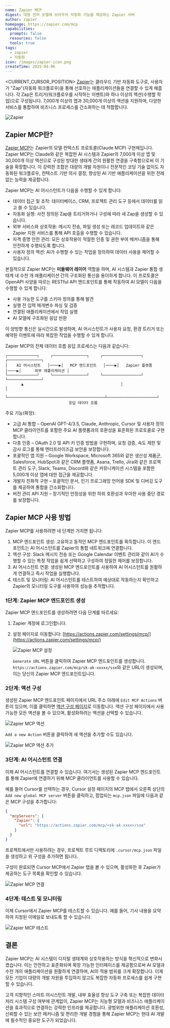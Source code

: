 ```yaml
---
name: Zapier MCP
digest: 대형 언어 모델에 브라우저 자동화 기능을 제공하는 Zapier 서버
author: zapier
homepage: https://zapier.com/mcp
capabilities:
  prompts: false
  resources: false
  tools: true
tags:
  - zapier
  - 자동화
icon: /images/zapier-icon.png
createTime: 2025-04-06
---
```


<CURRENT_CURSOR_POSITION>
[Zapier](https://zapier.com)는 클라우드 기반 자동화 도구로, 사용자가 "Zap"(자동화 워크플로우)을 통해 선호하는 애플리케이션들을 연결할 수 있게 해줍니다. 각 Zap은 트리거(워크플로우를 시작하는 이벤트)와 하나 이상의 액션(수행할 작업)으로 구성됩니다. 7,000개 이상의 앱과 30,000개 이상의 액션을 지원하며, 다양한 서비스를 통합하여 비즈니스 프로세스를 간소화하는 데 적합합니다.

![Zapier](/images/zapier-mcp.jpg)

## Zapier MCP란?

[Zapier MCP](https://zapier.com/mcp)는 Zapier의 모델 컨텍스트 프로토콜(Claude MCP) 구현체입니다. Zapier MCP는 Claude와 같은 복잡한 AI 시스템과 Zapier의 7,000개 이상 앱 및 30,000개 이상 액션으로 구성된 방대한 생태계 간의 원활한 연결을 구축함으로써 이 기술을 확장합니다. 이 강력한 조합은 대량의 개발 자원이나 전문적인 코딩 기술 없이도 자동화된 워크플로우, 컨텍스트 기반 의사 결정, 향상된 AI 기반 애플리케이션을 위한 전례 없는 능력을 제공합니다.

Zapier MCP는 AI 어시스턴트가 다음을 수행할 수 있게 합니다:

- 데이터 접근 및 조작: 데이터베이스, CRM, 프로젝트 관리 도구 등에서 데이터를 읽고 쓸 수 있습니다.
- 자동화 실행: 사전 정의된 Zap을 트리거하거나 구성에 따라 새 Zap을 생성할 수 있습니다.
- 외부 서비스와 상호작용: 메시지 전송, 파일 생성 또는 레코드 업데이트와 같은 Zapier 지원 서비스를 통해 API 호출을 수행할 수 있습니다.
- 자격 증명 안전 관리: 모든 상호작용이 적절한 인증 및 권한 부여 메커니즘을 통해 안전하게 수행되도록 합니다.
- 사용자 정의 액션: AI가 수행할 수 있는 작업을 정의하여 데이터 사용을 제어할 수 있습니다.

본질적으로 Zapier MCP는 **미들웨어 레이어** 역할을 하며, AI 시스템과 Zapier 통합 생태계 내 수천 개 애플리케이션 간의 구조화된 통신을 용이하게 합니다. 이 프로토콜은 OpenAPI 사양을 따르는 RESTful API 엔드포인트를 통해 작동하여 AI 모델이 다음을 수행할 수 있게 합니다:

- 사용 가능한 도구를 스키마 정의를 통해 발견
- 실행 전 입력 매개변수 파싱 및 검증
- 연결된 애플리케이션에서 작업 실행
- AI 모델에 구조화된 응답 반환

이 양방향 통신은 실시간으로 발생하며, AI 어시스턴트가 사용자 요청, 환경 트리거 또는 예약된 이벤트에 따라 복잡한 작업을 수행할 수 있게 합니다.

Zapier MCP의 전체 데이터 흐름 응답 프로세스는 다음과 같습니다:

```
┌─────────────┐     ┌───────────────┐     ┌─────────────────┐     ┌───────────────┐
│    AI 어시스턴트   │────▶│   MCP 엔드포인트   │────▶│   Zapier 플랫폼   │────▶│      외부 애플리케이션 │
└─────────────┘     └───────────────┘     └─────────────────┘     └───────────────┘
       ▲                                           │                      │
       └───────────────────────────────────────────┴──────────────────────┘
                            응답 데이터 흐름
```

주요 기능(확장):

- 고급 AI 통합 – OpenAI GPT-4/3.5, Claude, Anthropic, Cursor 및 사용자 정의 MCP 클라이언트를 포함한 주요 AI 플랫폼과의 호환성을 표준화된 프로토콜로 구현합니다.
- 다층 인증 – OAuth 2.0 및 API 키 인증 방법을 구현하며, 요청 검증, 속도 제한 및 감사 로그를 통해 엔터프라이즈급 보안을 보장합니다.
- 포괄적인 앱 지원 – Google Workspace, Microsoft 365와 같은 생산성 제품군, Salesforce, HubSpot과 같은 CRM 플랫폼, Asana, Trello, Jira와 같은 프로젝트 관리 도구, Slack, Teams, Discord와 같은 커뮤니케이션 시스템을 포함한 5,000개 이상 앱에 대한 접근을 제공합니다.
- 개발자 친화적 구현 – 포괄적인 문서, 인기 프로그래밍 언어용 SDK 및 디버깅 도구를 제공하여 통합을 간소화합니다.
- 버전 관리 API 지원 – 장기적인 안정성을 위한 하위 호환성과 우아한 사용 중단 경로를 보장합니다.

## Zapier MCP 사용 방법

Zapier MCP를 사용하려면 네 단계만 거치면 됩니다:

1. MCP 엔드포인트 생성: 고유하고 동적인 MCP 엔드포인트를 획득합니다. 이 엔드포인트는 AI 어시스턴트를 Zapier의 통합 네트워크에 연결합니다.
2. 액션 구성: Slack 메시지 전송 또는 Google Calendar 이벤트 관리와 같이 AI가 수행할 수 있는 특정 작업을 쉽게 선택하고 구성하여 정밀한 제어를 보장합니다.
3. AI 어시스턴트 연결: 생성된 MCP 엔드포인트를 사용하여 AI 어시스턴트를 원활하게 연결하고 즉시 작업을 실행합니다.
4. 테스트 및 모니터링: AI 어시스턴트를 테스트하여 예상대로 작동하는지 확인하고 Zapier의 모니터링 도구를 사용하여 성능을 추적합니다.

### 1단계: Zapier MCP 엔드포인트 생성

Zapier MCP 엔드포인트를 생성하려면 다음 단계를 따르세요:

1. Zapier 계정에 로그인합니다.
2. 설정 페이지로 이동합니다: [https://actions.zapier.com/settings/mcp/](https://actions.zapier.com/settings/mcp/)

   ![Zapier MCP 설정](/images/zapier-mcp-settings.jpg)

   `Generate URL` 버튼을 클릭하여 Zapier MCP 엔드포인트를 생성합니다. `https://actions.zapier.com/mcp/sk-ak-xxxxx/sse`와 같은 URL이 생성되며, 이는 당신의 Zapier MCP 엔드포인트입니다.

### 2단계: 액션 구성

생성된 Zapier MCP 엔드포인트 페이지에서 URL 주소 아래에 `Edit MCP Actions` 버튼이 있으며, 이를 클릭하면 [액션 구성 페이지](https://actions.zapier.com/mcp/actions/)로 이동합니다. 액션 구성 페이지에서 사용 가능한 모든 액션을 볼 수 있으며, 활성화하려는 액션을 선택할 수 있습니다.

![Zapier MCP 액션](/images/zapier-mcp-actions.jpg)

`Add a new Action` 버튼을 클릭하여 새 액션을 추가할 수도 있습니다.

![Zapier MCP 액션 추가](/images/zapier-add-action.jpg)

### 3단계: AI 어시스턴트 연결

이제 AI 어시스턴트를 연결할 수 있습니다. 여기서는 생성된 Zapier MCP 엔드포인트를 통해 Zapier에 연결하기 위해 MCP 클라이언트를 사용할 수 있습니다.

예를 들어 Cursor를 선택하는 경우, Cursor 설정 페이지의 MCP 탭에서 오른쪽 상단의 `Add new global MCP server` 버튼을 클릭하고, 팝업되는 `mcp.json` 파일에 다음과 같은 MCP 구성을 추가합니다:

```json
{
  "mcpServers": {
    "Zapier": {
      "url": "https://actions.zapier.com/mcp/<sk-ak-xxxx>/sse"
    }
  }
}
```

프로젝트에서만 사용하려는 경우, 프로젝트 루트 디렉토리에 `.cursor/mcp.json` 파일을 생성하고 위 구성을 추가하면 됩니다.

구성이 완료되면 Cursor MCP에서 Zapier 탭을 볼 수 있으며, 활성화한 후 Zapier가 제공하는 도구 목록을 확인할 수 있습니다.

![Zapier MCP 연결](/images/zapier-cursor-settings.png)

### 4단계: 테스트 및 모니터링

이제 Cursor에서 Zapier MCP를 테스트할 수 있습니다. 예를 들어, 기사 내용을 요약하여 지정된 이메일로 보내도록 할 수 있습니다.

![Zapier MCP 테스트](/images/zapier-test.png)

## 결론

Zapier MCP는 AI 시스템이 디지털 생태계와 상호작용하는 방식을 혁신적으로 변화시켰습니다. 이는 안전하고 표준화되며 확장 가능한 인터페이스를 제공함으로써 AI 모델과 수천 개의 애플리케이션을 원활하게 연결하며, AI의 적용 범위를 크게 확장합니다. 이제 모든 기업이 대량의 개발 자원을 투입하지 않고도 복잡한 자동화 프로세스를 쉽게 구현할 수 있습니다.

고객 지향적인 스마트 어시스턴트 개발, 내부 효율성 향상 도구 구축 또는 복잡한 데이터 처리 시스템 구성 여부에 관계없이, Zapier MCP는 지능형 모델과 비즈니스 애플리케이션을 효과적으로 연결하는 강력한 인프라를 제공합니다. 광범위한 애플리케이션 호환성, 신뢰할 수 있는 보안 메커니즘 및 편리한 개발 경험을 통해 Zapier MCP는 현대 AI 개발에 필수적인 중요한 도구가 되었습니다.